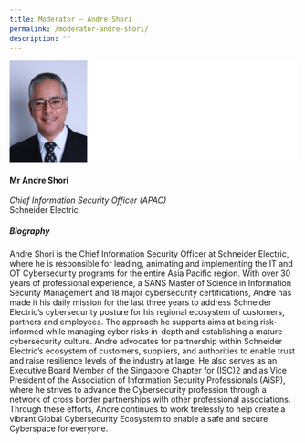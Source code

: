 ```yaml
---
title: ​​Moderator – Andre Shori
permalink: /moderator-andre-shori/
description: ""
---
```

![](/images/Speakers/Andre%20Shori.jpg)

#### **Mr Andre Shori**

*Chief Information Security Officer (APAC)*  
Schneider Electric

##### **Biography**
Andre Shori is the Chief Information Security Officer at Schneider Electric, where he is responsible for leading, animating and implementing the IT and OT Cybersecurity programs for the entire Asia Pacific region. With over 30 years of professional experience, a SANS Master of Science in Information Security Management and 18 major cybersecurity certifications, Andre has made it his daily mission for the last three years to address Schneider Electric’s cybersecurity posture for his regional ecosystem of customers, partners and employees. The approach he supports aims at being risk-informed while managing cyber risks in-depth and establishing a mature cybersecurity culture. 
Andre advocates for partnership within Schneider Electric’s ecosystem of customers, suppliers, and authorities to enable trust and raise resilience levels of the industry at large. He also serves as an Executive Board Member of the Singapore Chapter for (ISC)2 and as Vice President of the Association of Information Security Professionals (AiSP), where he strives to advance the Cybersecurity profession through a network of cross border partnerships with other professional associations. Through these efforts, Andre continues to work tirelessly to help create a vibrant Global Cybersecurity Ecosystem to enable a safe and secure Cyberspace for everyone.
